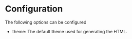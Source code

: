 # Configuration

The following options can be configured

* theme: The default theme used for generating the HTML.